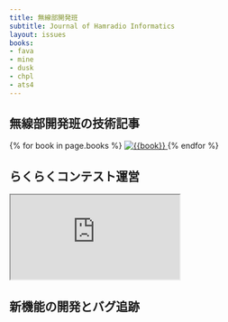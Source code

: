 ```yaml
---
title: 無線部開発班
subtitle: Journal of Hamradio Informatics
layout: issues
books:
- fava
- mine
- dusk
- chpl
- ats4
---
```


## 無線部開発班の技術記事

<div class='row g-5'>
	{% for book in page.books %}
		<a href='/{{book}}' class='col-lg-2 col-md-3 col-sm-6'>
			<img src='images/{{book}}.png' class='img-thumbnail' alt='{{book}}'>
		</a>
	{% endfor %}
</div>

## らくらくコンテスト運営

<div class='ratio ratio-16x9'>
	<iframe src='https://www.youtube.com/embed/Yb6QY7BI4kA?vq=hd1080' title='YouTube video player' allowfullscreen></iframe>
</div>

## 新機能の開発とバグ追跡
